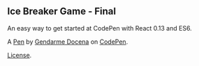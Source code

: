 Ice Breaker Game - Final
------------------------
An easy way to get started at CodePen with React 0.13 and ES6.

A [Pen](https://codepen.io/gendarme/pen/xLYxGm) by [Gendarme Docena](https://codepen.io/gendarme) on [CodePen](https://codepen.io).

[License](https://codepen.io/gendarme/pen/xLYxGm/license).